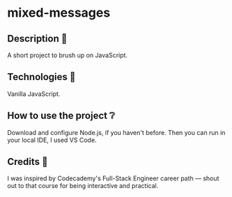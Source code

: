 # mixed-messages
## Description :speech_balloon:
A short project to brush up on JavaScript.

## Technologies :information_desk_person:
Vanilla JavaScript.

## How to use the project :grey_question:
Download and configure Node.js, if you haven't before. Then you can run in your local IDE, I used VS Code.

## Credits :pray:
I was inspired by Codecademy's Full-Stack Engineer career path &mdash; shout out to that course for being interactive and practical.
